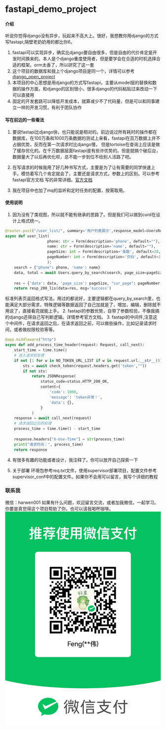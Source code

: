 # fastapi_demo_project

#### 介绍
听说你觉得django没有异步，玩起来不高大上。很好，我想教你用django的方式写fastapi,隔壁老奶奶用的都比你6。
1. fastapi可以实现异步，确实比django要自由很多，但是自由的代价肯定是开发时间换来的。本人是个django重度使用者，但是要学会在合适的时机选择合适的框架。orm太香了，所以研究了这一套
2. 这个项目的数据库和我上个django项目是同一个，详情可以参考[django_open_project](https://gitee.com/haiweifeng/django_open_project)
3. 本项目的中心思想是用django的方式写fastapi，主要从model层的替换和数据的操作方面，和django的区别很小，很多django的代码粘贴过来改动一下可以直接用
4. 固定的开发套路可以降低开发成本，就算减少不了代码量，但是可以和同事建立一样的开发习惯，有利于团队协作


#### 写在前边的一些看法

1.  要说fastapi比django快，也只能说是相对的。前边说过所有耗时的操作都在数据库，在100万条和1000万条数据的测试上来看，fastapi在百万数据上并不占据优势，反而在第一次请求时比django慢，
但是tortoise在查询上应该是做了缓存优化的。在千万数据层面fastapi是有些许优势的。但是就搞个破后台，数据量大了以后再优化呗，总不能一步到位不给别人活路了吧。

2.  在写请求的时候我用了好几种书写方式，主要是为了让有需要的同学快速上手。模仿着写几个肯定就会了，主要还是请求方式，参数上的区别。可以参考fastapi官方文档
写的非常详细。[官方文档](https://fastapi.tiangolo.com/zh/)
3.  我在项目中也加了mq的监听和定时任务的配置，按需取用。

#### 使用说明

1.  因为没有了类视图，所以就不能有继承的思路了。但是我们可以做到curd在设计上格式统一。
```python
@router.post("/user_list/", summary='用户列表展示',response_model=UsersResp)
async def user_list(
                   phone: str = Form(description='phone', default=""),
                   name: str = Form(description='name', default=""),
                   pageSize: int = Form(description='条数', default=20,le=100),
                   pageNumber: int = Form(description='页码', default=1),
                   ):
    search = {"phone": phone, 'name': name}
    data, total = await Users.query_by_search(search, page_size=pageSize, cur_page=pageNumber)

    res = {'data': data, 'page_size': pageSize, "cur_page": pageNumber, 'total': total}
    return resp_200_lis(data=res, msg='success')
```
标准列表页返回格式写法，用过的都说好，主要逻辑都在query_by_search里，也能满足大部分需求，特殊逻辑等数据返回了自己加就是了，增加，编辑，删除就不用说了，直接看完就能上手。
2. fastapi的参数优势，自带了参数校验，不像我搞的django还得自己写判断逻辑。详情参考官方文档。
3. fastapi的中间件,注意这个中间件，在请求返回之后，在请求返回之前，可以做些操作，比如记录请求时间，或者做权限校验等等。
```python
@app.middleware("http")
async def add_process_time_header(request: Request, call_next):
    start_time = time.time()
    # 进入请求前处理
    if not [1 for w in NO_TOKEN_URL_LIST if w in request.url.__str__()]:
        sts = await check_token(request.headers.get('token',""))
        if not sts:
            return JSONResponse(
                status_code=status.HTTP_200_OK,
                content={
                    'code': 1000,
                    'message': 'token异常！',
                    'data': {},
                }
            )
    response = await call_next(request)
    # 请求返回之后的处理
    process_time = time.time() - start_time

    response.headers["X-Use-Time"] = str(process_time)
    print("请求时间：", process_time)
    return response
```
4. 有很多有趣的功能或者设计，我注释了。你可以放开自己探索一下


5. 关于部署
环境包参考req.txt文件，使用supervisor部署项目，配置文件参考supervisor_conf中的配置文件。如果你不会用可以留言，我写个详细的教程

### 联系我
微信：harwen001 
如果有什么问题，欢迎留言交流，或者加我微信，一起学习。你要是真觉得这个项目帮助了你，也可以请我喝杯咖啡。![码在这](fastapi_demo/media/1.jpg)